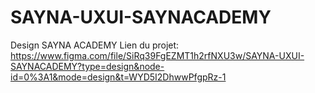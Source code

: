 # SAYNA-UXUI-SAYNACADEMY
Design SAYNA ACADEMY
Lien du projet: https://www.figma.com/file/SiRq39FgEZMT1h2rfNXU3w/SAYNA-UXUI-SAYNACADEMY?type=design&node-id=0%3A1&mode=design&t=WYD5I2DhwwPfgpRz-1
